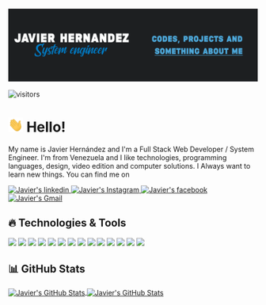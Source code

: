 [![Header](https://raw.githubusercontent.com/JavierxHernandez/javierxhernandez/main/resources/readme_header.png "Javier's Header")](https://www.linkedin.com/in/javier-hernández-14424a186/)

![visitors](https://visitor-badge.glitch.me/badge?page_id=javierxhernandez.visitor-badge)

# <img src="https://raw.githubusercontent.com/JavierxHernandez/javierxhernandez/main/resources/hello.gif" width="30px" alt="Javier's Hello"> Hello!

My name is Javier Hernández and I'm a Full Stack Web Developer / System Engineer. I'm from Venezuela and I like technologies, programming languages, design, video edition and computer solutions. I Always want to learn new things. You can find me on 
  <div align="left">
  <a href="https://www.linkedin.com/in/javier-hernández-14424a186/" target="_blank">
    <img alt="Javier's linkedin" width="22px" src="https://cdn.jsdelivr.net/npm/simple-icons@3.12.2/icons/linkedin.svg">
  </a>
  <a href="https://www.instagram.com/javierhehe/" target="_blank">
    <img alt="Javier's Instagram" width="22px" src="https://cdn.jsdelivr.net/npm/simple-icons@3.12.2/icons/instagram.svg">
  </a>
  <a href="https://www.facebook.com/ijavierhernandez" target="_blank">
    <img alt="Javier's facebook" width="22px" src="https://cdn.jsdelivr.net/npm/simple-icons@3.12.2/icons/facebook.svg">
  </a>
  <a href="mailto:javierxhernandezx@gmail.com" mailto="javierxhernandezx@gmail.com" target="_blank">
    <img alt="Javier's Gmail" width="22px" src="https://cdn.jsdelivr.net/npm/simple-icons@3.12.2/icons/gmail.svg">
  </a>
  </div>

## :fire: Technologies & Tools
![](https://img.shields.io/badge/OS-Linux-informational?style=flat&logo=linux&logoColor=white&color=007cc7)
![](https://img.shields.io/badge/OS-Windows-informational?style=flat&logo=windows&logoColor=white&color=007cc7)
![](https://img.shields.io/badge/Editor-VSCO-informational?style=flat&logo=visualstudiocode-idea&logoColor=white&color=007cc7)
![](https://img.shields.io/badge/Code-HTML-informational?style=flat&logo=html5&logoColor=white&color=007cc7)
![](https://img.shields.io/badge/Code-CSS-informational?style=flat&logo=css3&logoColor=white&color=007cc7)
![](https://img.shields.io/badge/Code-javascript-informational?style=flat&logo=javascript&logoColor=white&color=007cc7)
![](https://img.shields.io/badge/Code-Php-informational?style=flat&logo=php&logoColor=white&color=007cc7)
![](https://img.shields.io/badge/Code-Laravel-informational?style=flat&logo=laravel&logoColor=white&color=007cc7)
![](https://img.shields.io/badge/Code-Vue-informational?style=flat&logo=vue.js&logoColor=white&color=007cc7)
![](https://img.shields.io/badge/Code-Nodejs-informational?style=flat&logo=node.js&logoColor=white&color=007cc7)
![](https://img.shields.io/badge/Shell-Bash-informational?style=flat&logo=gnu-bash&logoColor=white&color=007cc7)
![](https://img.shields.io/badge/Tools-PostgreSQL-informational?style=flat&logo=postgresql&logoColor=white&color=007cc7)
![](https://img.shields.io/badge/Tools-MySQL-informational?style=flat&logo=mysql&logoColor=white&color=007cc7)
![](https://img.shields.io/badge/Tools-Git-informational?style=flat&logo=git&logoColor=white&color=007cc7)

## :bar_chart: GitHub Stats

<a href="https://github.com/JavierxHernandez/JavierxHernandez">
  <img align="center" src="https://github-readme-stats.vercel.app/api/top-langs/?username=JavierxHernandez&hide=java,html&title_color=ffffff&text_color=c9cacc&icon_color=007cc7&bg_color=1d1f21" alt="Javier's GitHub Stats" />
</a>
<a href="https://github.com/JavierxHernandez/JavierxHernandez">
  <img align="center" src="https://github-readme-stats.vercel.app/api?username=JavierxHernandez&show_icons=true&line_height=27&count_private=true&title_color=ffffff&text_color=c9cacc&icon_color=007cc7&bg_color=1d1f21" alt="Javier's GitHub Stats" />
</a>  